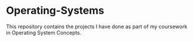 # Operating-Systems
This repository contains the projects I have done as part of my coursework in Operating System Concepts.

